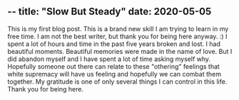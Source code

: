 --
title: "Slow But Steady"
date: 2020-05-05
--
This is my first blog post. This is a brand new skill I am trying to learn in my free time. I am not the best writer, but thank you for being here anyway. :) I spent a lot of hours and time in the past five years broken and lost. I had beautiful moments. Beautiful memories were made in the name of love. But I did abandon myself and I have spent a lot of time asking myself why. Hopefully someone out there can relate to these "othering" feelings that white supremacy will have us feeling and hopefully we can combat them together. My gratitude is one of only several things I can control in this life. Thank you for being here.
